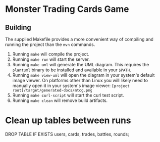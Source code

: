 # Monster Trading Cards Game

## Building
The supplied Makefile provides a more convenient way of compiling and running
the project than the `mvn` commands.

  1. Running `make` will compile the project. 
  2. Running `make run` will start the server.
  3. Running `make uml` will generate the UML diagram. This requires the
     `plantuml` binary to be installed and available in your `$PATH`.
  4. Running `make view-uml` will open the diagram in your system's default
     image viewer. On platforms other than Linux you will likely need to
     manually open it in your system's image viewer: `[project root]/target/generated-docs/mtcg.png`
  5. Running `make curl-script` will start the curl test script.
  6. Running `make clean` will remove build artifacts.
  

# Clean up tables between runs
DROP TABLE IF EXISTS users, cards, trades, battles, rounds;
